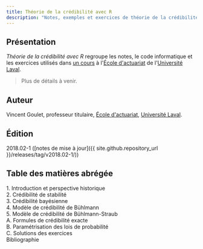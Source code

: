 ```yaml
---
title: Théorie de la crédibilité avec R
description: "Notes, exemples et exercices de théorie de la crédibilité"
---
```


## Présentation

*Théorie de la crédibilité avec R* regroupe les notes, le code
informatique et les exercices utilisés dans [un
cours](https://www.ulaval.ca/les-etudes/cours/repertoire/detailsCours/act-2008-mathematiques-actuarielles-iard-ii.html)
à l'[École d'actuariat](https://www.act.ulaval.ca) de l'[Université
Laval](https://ulaval.ca).

> Plus de détails à venir.

## Auteur

Vincent Goulet, professeur titulaire, [École d'actuariat](https://www.act.ulaval.ca), [Université Laval](https://ulaval.ca).

## Édition

2018.02-1 ([notes de mise à jour]({{ site.github.repository_url }}/releases/tag/v2018.02-1/))

## Table des matières abrégée

1\. Introduction et perspective historique  
2\. Crédibilité de stabilité  
3\. Crédibilité bayésienne  
4\. Modèle de crédibilité de Bühlmann  
5\. Modèle de crédibilité de Bühlmann-Straub  
A. Formules de crédibilité exacte  
B. Paramétrisation des lois de probabilité  
C. Solutions des exercices  
Bibliographie
